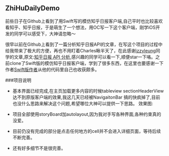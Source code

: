 ## ZhiHuDailyDemo

前些日子在Github上看到了用Swift写的模仿知乎日报客户端,自己平时也比较喜欢看知乎、知乎日报，于是萌生了一个想法，用OC写一下这个客户端，刚学iOS开发的同学可以感受下，大神请忽略～<p>
很早以前在Github上看到了一篇分析知乎日报API的文章，在写这个项目的过程中给我带来了极大的方便，再也不用盯着Charles瞅半天了，在此感谢[izzyleung][7]同学的文章,原文:[知乎日报 API 分析][8],感兴趣的同学可以看一下,顺便star一下咯。之前clone了Swift版的模仿知乎日报客户端，学到了很多东西，在这里也要感谢一下作者[Swift版作者][7]从他的代码里自己也收获颇多。

###项目说明
- 基本界面已经完成,在主页加载更多内容的时候tableview sectionHeaderView达不到原版客户端的效果,我这几天已经被NavigaitonBar 搞的快疯掉了,目前也没什么思路来解决这个问题,希望哪位大神可以提供一下思路。
效果图:
- 项目全部使用storyBoard加autolayout,因为我对手写各种界面,各种约束真的没爱。

- 目前仍没有完成的部分是点击任何地方的cell并不会进入详细页面，等待后续不断完善。
- 还有好多细节不是很完善。

  
  [7]: https://github.com/izzyleung/ZhihuDailyPurify/wiki/知乎日报-API-分析
  [8]: https://github.com/izzyleung
